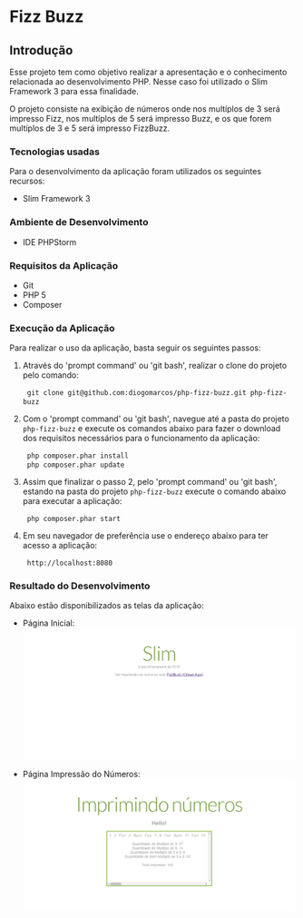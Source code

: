 Fizz Buzz
=======================

Introdução
------------
Esse projeto tem como objetivo realizar a apresentação e o conhecimento relacionada ao desenvolvimento PHP. 
Nesse caso foi utilizado o Slim Framework 3 para essa finalidade.

O projeto consiste na exibição de números onde nos multíplos de 3 será impresso Fizz, nos multíplos de 5  será impresso 
Buzz, e os que forem multíplos de 3 e 5 será impresso FizzBuzz.

### Tecnologias usadas
Para o desenvolvimento da aplicação foram utilizados os seguintes recursos:

+ Slim Framework 3

### Ambiente de Desenvolvimento

+ IDE PHPStorm

### Requisitos da Aplicação

+ Git
+ PHP 5
+ Composer

### Execução da Aplicação
Para realizar o uso da aplicação, basta seguir os seguintes passos:

1. Através do 'prompt command' ou 'git bash', realizar o clone do projeto pelo comando:

        git clone git@github.com:diogomarcos/php-fizz-buzz.git php-fizz-buzz

2. Com o 'prompt command' ou 'git bash', navegue até a pasta do projeto `php-fizz-buzz` e execute os comandos abaixo para 
fazer o download dos requisitos necessários para o funcionamento da aplicação:

        php composer.phar install
        php composer.phar update

3. Assim que finalizar o passo 2, pelo 'prompt command' ou 'git bash', estando na pasta do projeto `php-fizz-buzz` execute 
o comando abaixo para executar a aplicação:

        php composer.phar start

4. Em seu navegador de preferência use o endereço abaixo para ter acesso a aplicação:

        http://localhost:8080

### Resultado do Desenvolvimento
Abaixo estão disponibilizados as telas da aplicação:

+ Página Inicial:
![alt tag](https://raw.githubusercontent.com/diogomarcos/php-fizz-buzz/master/public/img/screen/pagina-inicial.PNG)

+ Página Impressão do Números:
![alt tag](https://raw.githubusercontent.com/diogomarcos/php-fizz-buzz/master/public/img/screen/pagina-numeros.PNG)
